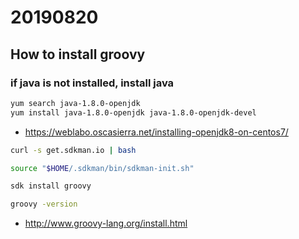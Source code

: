 # 20190820

## How to install groovy

### if java is not installed, install java

```sh
yum search java-1.8.0-openjdk
yum install java-1.8.0-openjdk java-1.8.0-openjdk-devel
```

* https://weblabo.oscasierra.net/installing-openjdk8-on-centos7/


```sh
curl -s get.sdkman.io | bash

source "$HOME/.sdkman/bin/sdkman-init.sh"

sdk install groovy

groovy -version
```

* http://www.groovy-lang.org/install.html

